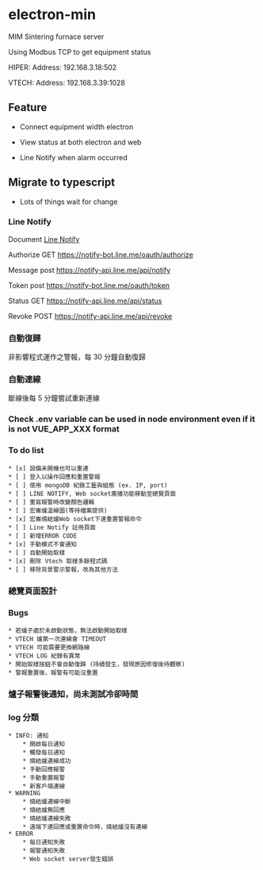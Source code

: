 # electron-min

MIM Sintering furnace server

Using Modbus TCP to get equipment status


HIPER:
    Address: 192.168.3.18:502

VTECH:
    Address: 192.168.3.39:1028


## Feature

* Connect equipment width electron

* View status at both electron and web

* Line Notify when alarm occurred

## Migrate to typescript

* Lots of things wait for change

### Line Notify

Document [Line Notify](https://notify-bot.line.me/doc/en/)

Authorize GET https://notify-bot.line.me/oauth/authorize

Message post https://notify-api.line.me/api/notify

Token post https://notify-bot.line.me/oauth/token

Status GET https://notify-api.line.me/api/status
 
Revoke POST https://notify-api.line.me/api/revoke


### 自動復歸

非影響程式運作之警報，每 30 分鐘自動復歸

### 自動連線

斷線後每 5 分鐘嘗試重新連線

### Check .env variable can be used in node environment even if it is not VUE_APP_XXX format

<!-- ### Update to electron-11 -->

<!-- ### Use mongodb to save steps -->

### To do list 
    * [x] 設備未開機也可以重連 
    * [ ] 登入以操作回應和重置警報
    * [ ] 使用 mongoDB 紀錄工藝與組態 (ex. IP, port)
    * [ ] LINE NOTIFY, Web socket廣播功能移動至總覽頁面
    * [ ] 重寫報警時改變顏色邏輯
    * [ ] 宏崙爐溫線圖(等待檔案提供)
    * [x] 宏崙燒結爐Web socket下達重置警報命令
    * [ ] Line Notify 註冊頁面
    * [ ] 新增ERROR CODE
    * [x] 手動模式不會通知
    * [ ] 自動開始取樣
    * [x] 刪除 Vtech 取樣多餘程式碼
    * [ ] 移除背景警示警報，改為其他方法
 
### 總覽頁面設計

### Bugs
    * 若爐子處於未啟動狀態，無法啟動開始取樣
    * VTECH 爐第一次連線會 TIMEOUT
    * VTECH 可能需要更換網路線
    * VTECH LOG 紀錄有異常
    * 開始取樣按鈕不會自動復歸 (持續發生，發現原因修復後待觀察)
    * 警報重置後，報警有可能沒重置

### 爐子報警後通知，尚未測試冷卻時間

### log 分類
    * INFO: 通知
        * 開啟每日通知
        * 觸發每日通知
        * 燒結爐連線成功
        * 手動回應報警
        * 手動重置報警
        * 新客戶端連線
    * WARNING
        * 燒結爐連線中斷
        * 燒結爐無回應
        * 燒結爐連線失敗
        * 遠端下達回應或重置命令時，燒結爐沒有連線
    * ERROR
        * 每日通知失敗
        * 報警通知失敗
        * Web socket server發生錯誤



### 

